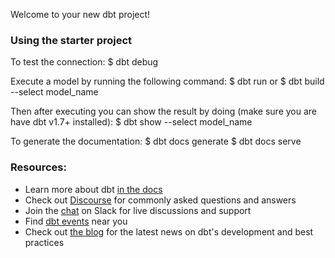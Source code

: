 Welcome to your new dbt project!

### Using the starter project

To test the connection:
$ dbt debug

Execute a model by running the following command:
$ dbt run
or
$ dbt build --select model_name

Then after executing you can show the result by doing (make sure you are have dbt v1.7+ installed):
$ dbt show --select model_name

To generate the documentation:
$ dbt docs generate
$ dbt docs serve



### Resources:
- Learn more about dbt [in the docs](https://docs.getdbt.com/docs/introduction)
- Check out [Discourse](https://discourse.getdbt.com/) for commonly asked questions and answers
- Join the [chat](https://community.getdbt.com/) on Slack for live discussions and support
- Find [dbt events](https://events.getdbt.com) near you
- Check out [the blog](https://blog.getdbt.com/) for the latest news on dbt's development and best practices
